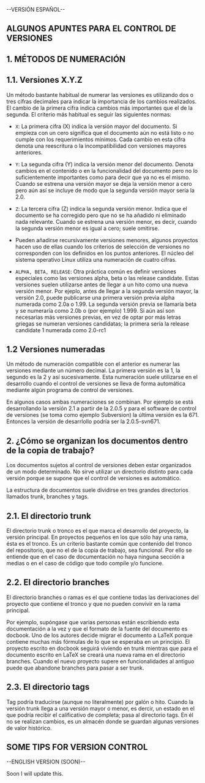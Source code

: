 --VERSIÓN ESPAÑOL--

## ALGUNOS APUNTES PARA EL CONTROL DE VERSIONES

## 1. MÉTODOS DE NUMERACIÓN

## 1.1. Versiones X.Y.Z

Un método bastante habitual de numerar las versiones es utilizando dos o tres cifras decimales para
indicar la importancia de los cambios realizados. El cambio de la primera cifra indica cambios más
importantes que el de la segunda. El criterio más habitual es seguir las siguientes normas:

- `X`: La primera cifra (X) indica la versión mayor del documento. Si empieza con un cero significa que el
documento aún no está listo o no cumple con los requerimientos mínimos. Cada cambio en esta cifra
denota una reescritura o la incompatibilidad con versiones mayores anteriores.

- `Y`: La segunda cifra (Y) indica la versión menor del documento. Denota cambios en el contenido o en la
funcionalidad del documento pero no lo suficientemente importantes como para decir que ya no es el
mismo. Cuando se estrena una versión mayor se deja la versión menor a cero pero aún así se incluye
de modo que la segunda versión mayor sería la 2.0.

- `Z`: La tercera cifra (Z) indica la segunda versión menor. Indica que el documento se ha corregido pero que
no se ha añadido ni eliminado nada relevante. Cuando se estrena una versión menor, es decir, cuando
la segunda versión menor es igual a cero; suele omitirse.

- Pueden añadirse recursivamente versiones menores, algunos proyectos hacen uso de ellas cuando los
criterios de selección de versiones no corresponden con los definidos en los puntos anteriores. El
núcleo del sistema operativo Linux utiliza una numeración de cuatro cifras.

- `ALPHA, BETA, RELEASE`: Otra práctica común es definir versiones especiales como las versiones alpha, beta o las release
candidate. Estas versiones suelen utilizarse antes de llegar a un hito como una nueva versión menor.
Por ejeplo, antes de llegar a la segunda versión mayor, la versión 2.0, puede publicarse una primera
versión previa alpha numerada como 2.0a o 1.99. La segunda versión previa se llamaría beta y se
numeraría como 2.0b o (por ejemplo) 1.999. Si aún así son necesarias más versiones previas, en vez
de optar por más letras griegas se numeran versiones candidatas; la primera sería la release candidate
1 numerada como 2.0-rc1

## 1.2 Versiones numeradas

Un método de numeración compatible con el anterior es numerar las versiones mediante un número
decimal. La primera versión es la 1, la segundo es la 2 y así sucesivamente. Esta numeración suele
utilizarse en el desarrollo cuando el control de versiones se lleva de forma automática mediante algún
programa de control de versiones.

En algunos casos ambas numeraciones se combinan. Por ejemplo se está desarrollando la versión 2.1 a
partir de la 2.0.5 y para el software de control de versiones (se toma como ejemplo Subversion) la
última versión es la 671. Entonces la versión de desarrlollo podría ser la 2.0.5-svn671.

## 2. ¿Cómo se organizan los documentos dentro de la copia de trabajo?

Los documentos sujetos al control de versiones deben estar organizados de un modo determinado. No
sirve utilizar un directorio distinto para cada versión porque se supone que el control de versiones es
automático.

La estructura de documentos suele dividirse en tres grandes directorios llamados trunk, branches y tags.

## 2.1. El directorio trunk

El directorio trunk o tronco es el que marca el desarrollo del proyecto, la versión principal. En proyectos
pequeños en los que sólo hay una rama, ésta es el tronco. Es un criterio bastante común que contenido
del tronco del repositorio, que no el de la copia de trabajo, sea funcional. Por ello se entiende que en el
caso de documentación no haya ninguna sección a medias o en el caso de código que todo compile y/o
funcione.

## 2.2. El directorio branches

El directorio branches o ramas es el que contiene todas las derivaciones del proyecto que contiene el
tronco y que no pueden convivir en la rama principal.

Por ejemplo, supóngase que varias personas están escribiendo esta documentación a la vez y que el
formato de la fuente del documento es docbook. Uno de los autores decide migrar el documento a LaTeX
porque contiene muchas más fórmulas de lo que se esperaba en un principio. El proyecto escrito en
docbook seguirá viviendo en trunk mientras que para el documento escrito en LaTeX se creará una nueva
rama en el directorio branches. Cuando el nuevo proyecto supere en funcionalidades al antiguo puede
que abandone branches para pasar a ser trunk.

## 2.3. El directorio tags

Tag podría traducirse (aunque no literalmente) por galón o hito. Cuando la versión trunk llega a una
versión mayor o menor, es dercir, un estado en el que podría recibir el calificativo de completa; pasa al
directorio tags. En él no se realizan cambios, es un almacén donde se guardan algunas versiones de valor
histórico.

## SOME TIPS FOR VERSION CONTROL

--ENGLISH VERSION (SOON)--

Soon I will update this.

